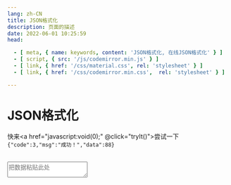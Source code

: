 ```yaml
---
lang: zh-CN
title: JSON格式化
description: 页面的描述
date: 2022-06-01 10:25:59
head:

  - [ meta, { name: keywords, content: 'JSON格式化, 在线JSON格式化' } ]
  - [ script, { src: '/js/codemirror.min.js' } ]
  - [ link, { href: '/css/material.css', rel: 'stylesheet' } ]
  - [ link, { href: '/css/codemirror.min.css',  rel: 'stylesheet' } ]

---
```


# JSON格式化

快来<a href="javascript:void(0);" @click="tryIt()">尝试一下</a>`{"code":3,"msg":"成功！","data":88}`


<br>
<label class="jf">
   <textarea class="jf-textarea" id="jf-textarea" ref="value" placeholder="把数据粘贴此处"></textarea>
</label>
<br><br>
<div>
    <M-Button @click="format()" text="格式化" type="primary"></M-Button>
    &nbsp;&nbsp; 
    <M-Button @click="clear()" text="重置"></M-Button>
</div>
<br>

<script>
let editor;
let output;
export default {
  name: 'JsonFormat',
  data(){
    return {
    };
  },
  methods: {
        format() {
            const input = editor.getValue();
            if(!input) {
                return;
            }
            let parse;
            try {
                parse = JSON.parse(input);
            } catch (e) {
                console.log(e);
                $warning("数据格式有误，请先检查！");
                return;
            }
            output.setValue(this.text = JSON.stringify(parse, undefined, 3));
            $('.copy').click();
        },
        clear() {
            output.setValue("");
        },
        tryIt(){
            output.setValue('{"code":3,"msg":"成功！","data":88}');
            this.format();
        }
  },
  mounted() {
        this.$refs.value.focus();

        CodeMirror.defineMode("json", function(config, parserConfig) {
            function tokenBase(stream, state) {
                if (stream.eatSpace()) return null;
                 if (stream.match(/"(?:[^\\"]|\\.)*"/)) {
                    if (stream.match(/:/, false)) {
                        return "variable";
                    }
                    return "string";
                }
                if (stream.match(/-?\d+\.?\d*(e[-+]?\d+)?/)) {
                    return "number";
                }
                if (stream.match(/[\[\]{}]/)) {
                    return "bracket";
                }
                if (stream.match(/[:,]/)) {
                    return "punctuation";
                }
                if (stream.match(/(true|false|null)\b/)) {
                    return "atom";
                }
                stream.next();
                return null;
            }
            return {
                startState: function() {
                    return {};
                },
                token: tokenBase,
                indent: function() {
                    return 0;
                },
                electricChars: "{}[]:,"
            };
        });
        let textarea = document.getElementById('jf-textarea');
        editor = CodeMirror.fromTextArea(textarea, {
            mode: 'json', 
            lineNumbers: false, 
            theme: "default",
            matchBrackets: true, 
            indentWithTabs: true, 
            smartIndent: true,   
        });
        output = editor.getDoc();
  },
}
</script>

<style>
    .jf .CodeMirror {
        border: 1px solid var(--c-border);
        background-color: var(--c-bg);
        transition: background-color var(--t-color),border-color var(--t-color);
        font-family: monospace;
        font-size: 14px;
        padding: 0.5em;
        border-radius: 5px;
        min-height: 100px;
        height: 400px;
        max-height: 600px;
        resize: vertical;
    }
    .jf .CodeMirror-line{
         color: var(--c-text) !important;
    }
    .jf .CodeMirror-linenumbers {
        display: none;
    }
    .jf  .cm-variable {
        color: var(--c-brand) !important;
    }
    .jf .cm-string {
        color: var(--c-text) !important;
    }
   .jf  .cm-number {
        color: var(--c-text-lighter) !important;
    }
</style>

<Comment></Comment>
